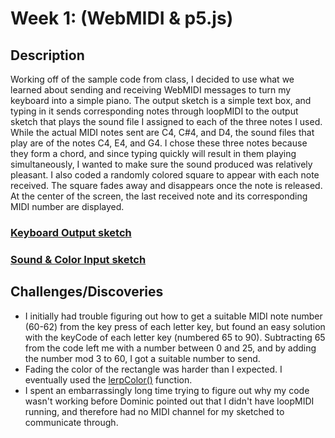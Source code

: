 # Week 1: (WebMIDI & p5.js)

## Description
Working off of the sample code from class, I decided to use what we learned about sending and receiving WebMIDI messages to turn my keyboard into a simple piano. The output sketch is a simple text box, and typing in it sends corresponding notes through loopMIDI to the output sketch that plays the sound file I assigned to each of the three notes I used.
While the actual MIDI notes sent are C4, C#4, and D4, the sound files that play are of the notes C4, E4, and G4. I chose these three notes because they form a chord, and since typing quickly will result in them playing simultaneously, I wanted to make sure the sound produced was relatively pleasant.
I also coded a randomly colored square to appear with each note received. The square fades away and disappears once the note is released. At the center of the screen, the last received note and its corresponding MIDI number are displayed.

### [Keyboard Output sketch](https://editor.p5js.org/taxicabguy/sketches/yWOwSDOSL)
### [Sound & Color Input sketch](https://editor.p5js.org/taxicabguy/sketches/07YqoUMaO)

## Challenges/Discoveries
* I initially had trouble figuring out how to get a suitable MIDI note number (60-62) from the key press of each letter key, but found an easy solution with the keyCode of each letter key (numbered 65 to 90). Subtracting 65 from the code left me with a number between 0 and 25, and by adding the number mod 3 to 60, I got a suitable number to send.
* Fading the color of the rectangle was harder than I expected. I eventually used the [lerpColor()](https://p5js.org/reference/#/p5/lerpColor) function.
* I spent an embarrassingly long time trying to figure out why my code wasn't working before Dominic pointed out that I didn't have loopMIDI running, and therefore had no MIDI channel for my sketched to communicate through.
